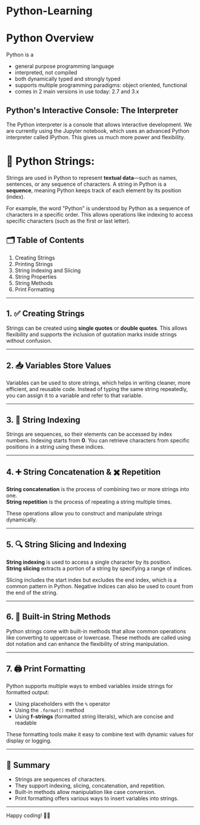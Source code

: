 # Python-Learning
# Python Overview

Python is a

- general purpose programming language  
- interpreted, not compiled  
- both dynamically typed and strongly typed  
- supports multiple programming paradigms: object oriented, functional  
- comes in 2 main versions in use today: 2.7 and 3.x  

## Python's Interactive Console: The Interpreter

The Python interpreter is a console that allows interactive development. We are currently using the Jupyter notebook, which uses an advanced Python interpreter called IPython. This gives us much more power and flexibility.

# 📘 Python Strings:

Strings are used in Python to represent **textual data**—such as names, sentences, or any sequence of characters. A string in Python is a **sequence**, meaning Python keeps track of each element by its position (index).

For example, the word "Python" is understood by Python as a sequence of characters in a specific order. This allows operations like indexing to access specific characters (such as the first or last letter).

## 🗂️ Table of Contents

1. Creating Strings  
2. Printing Strings  
3. String Indexing and Slicing  
4. String Properties  
5. String Methods  
6. Print Formatting

---

## 1. ✅ Creating Strings

Strings can be created using **single quotes** or **double quotes**. This allows flexibility and supports the inclusion of quotation marks inside strings without confusion.

---

## 2. 📥 Variables Store Values

Variables can be used to store strings, which helps in writing cleaner, more efficient, and reusable code. Instead of typing the same string repeatedly, you can assign it to a variable and refer to that variable.

---

## 3. 🔢 String Indexing

Strings are sequences, so their elements can be accessed by index numbers. Indexing starts from **0**. You can retrieve characters from specific positions in a string using these indices.

---

## 4. ➕ String Concatenation & ✖️ Repetition

**String concatenation** is the process of combining two or more strings into one.  
**String repetition** is the process of repeating a string multiple times.

These operations allow you to construct and manipulate strings dynamically.

---

## 5. 🔍 String Slicing and Indexing

**String indexing** is used to access a single character by its position.  
**String slicing** extracts a portion of a string by specifying a range of indices.

Slicing includes the start index but excludes the end index, which is a common pattern in Python. Negative indices can also be used to count from the end of the string.

---

## 6. 🧰 Built-in String Methods

Python strings come with built-in methods that allow common operations like converting to uppercase or lowercase. These methods are called using dot notation and can enhance the flexibility of string manipulation.

---

## 7. 🖨️ Print Formatting

Python supports multiple ways to embed variables inside strings for formatted output:

- Using placeholders with the `%` operator  
- Using the `.format()` method  
- Using **f-strings** (formatted string literals), which are concise and readable

These formatting tools make it easy to combine text with dynamic values for display or logging.

---

## 🧾 Summary

- Strings are sequences of characters.
- They support indexing, slicing, concatenation, and repetition.
- Built-in methods allow manipulation like case conversion.
- Print formatting offers various ways to insert variables into strings.

---

Happy coding! 🐍✨

